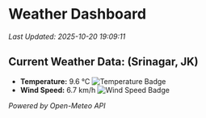 
# Weather Dashboard

_Last Updated: 2025-10-20 19:09:11_

## Current Weather Data: (Srinagar, JK)
- **Temperature:** 9.6 °C ![Temperature Badge](https://img.shields.io/badge/Temperature-Low%20Temp-blue)
- **Wind Speed:** 6.7 km/h ![Wind Speed Badge](https://img.shields.io/badge/Wind%20Speed-Light%20Wind-blue)

*Powered by Open-Meteo API*
